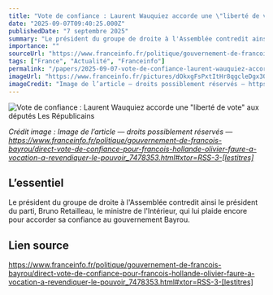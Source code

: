 ```yaml
---
title: "Vote de confiance : Laurent Wauquiez accorde une \"liberté de vote\" aux députés Les Républicains"
date: "2025-09-07T09:40:25.000Z"
publishedDate: "7 septembre 2025"
summary: "Le président du groupe de droite à l'Assemblée contredit ainsi le président du parti, Bruno Retailleau, le ministre de l'Intérieur, qui lui plaide encore pour accorder sa confiance au gouvernement Bayrou."
importance: ""
sourceUrl: "https://www.franceinfo.fr/politique/gouvernement-de-francois-bayrou/direct-vote-de-confiance-pour-francois-hollande-olivier-faure-a-vocation-a-revendiquer-le-pouvoir_7478353.html#xtor=RSS-3-[lestitres]"
tags: ["France", "Actualité", "Franceinfo"]
permalink: "/papers/2025-09-07-vote-de-confiance-laurent-wauquiez-accorde-une-liberte-de-vote-aux-deputes-les-republicains"
imageUrl: "https://www.franceinfo.fr/pictures/dOkxgFsPxtItHr8qgcleDgx30Bg/0x192:1024x767/1500x843/2025/09/07/080-hl-bohier-2868318-68bd3ef9c5149493333471.jpg"
imageCredit: "Image de l’article — droits possiblement réservés — https://www.franceinfo.fr/politique/gouvernement-de-francois-bayrou/direct-vote-de-confiance-pour-francois-hollande-olivier-faure-a-vocation-a-revendiquer-le-pouvoir_7478353.html#xtor=RSS-3-[lestitres]"
---
```


![Vote de confiance : Laurent Wauquiez accorde une "liberté de vote" aux députés Les Républicains](https://www.franceinfo.fr/pictures/dOkxgFsPxtItHr8qgcleDgx30Bg/0x192:1024x767/1500x843/2025/09/07/080-hl-bohier-2868318-68bd3ef9c5149493333471.jpg)

*Crédit image : Image de l’article — droits possiblement réservés — https://www.franceinfo.fr/politique/gouvernement-de-francois-bayrou/direct-vote-de-confiance-pour-francois-hollande-olivier-faure-a-vocation-a-revendiquer-le-pouvoir_7478353.html#xtor=RSS-3-[lestitres]*

## L’essentiel

Le président du groupe de droite à l'Assemblée contredit ainsi le président du parti, Bruno Retailleau, le ministre de l'Intérieur, qui lui plaide encore pour accorder sa confiance au gouvernement Bayrou.

## Lien source

https://www.franceinfo.fr/politique/gouvernement-de-francois-bayrou/direct-vote-de-confiance-pour-francois-hollande-olivier-faure-a-vocation-a-revendiquer-le-pouvoir_7478353.html#xtor=RSS-3-[lestitres]
